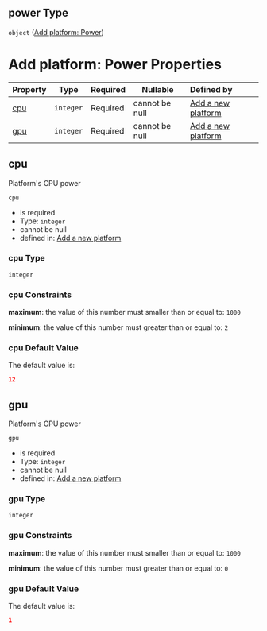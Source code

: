 ## power Type

`object` ([Add platform: Power](add-platform-properties-add-platform-power.md))

# Add platform: Power Properties

| Property    | Type      | Required | Nullable       | Defined by                                                                                                                              |
| :---------- | --------- | -------- | -------------- | :-------------------------------------------------------------------------------------------------------------------------------------- |
| [cpu](#cpu) | `integer` | Required | cannot be null | [Add a new platform](add-platform-properties-add-platform-power-properties-cpu.md "add-platform.json#/properties/power/properties/cpu") |
| [gpu](#gpu) | `integer` | Required | cannot be null | [Add a new platform](add-platform-properties-add-platform-power-properties-gpu.md "add-platform.json#/properties/power/properties/gpu") |

## cpu

Platform's CPU power


`cpu`

-   is required
-   Type: `integer`
-   cannot be null
-   defined in: [Add a new platform](add-platform-properties-add-platform-power-properties-cpu.md "add-platform.json#/properties/power/properties/cpu")

### cpu Type

`integer`

### cpu Constraints

**maximum**: the value of this number must smaller than or equal to: `1000`

**minimum**: the value of this number must greater than or equal to: `2`

### cpu Default Value

The default value is:

```json
12
```

## gpu

Platform's GPU power


`gpu`

-   is required
-   Type: `integer`
-   cannot be null
-   defined in: [Add a new platform](add-platform-properties-add-platform-power-properties-gpu.md "add-platform.json#/properties/power/properties/gpu")

### gpu Type

`integer`

### gpu Constraints

**maximum**: the value of this number must smaller than or equal to: `1000`

**minimum**: the value of this number must greater than or equal to: `0`

### gpu Default Value

The default value is:

```json
1
```
